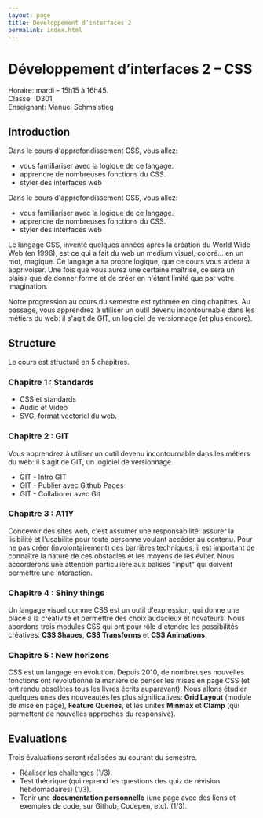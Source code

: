 ```yaml
---
layout: page
title: Développement d’interfaces 2
permalink: index.html
---
```


# Développement d’interfaces 2 – CSS

Horaire: mardi – 15h15 à 16h45.  
Classe: ID301  
Enseignant: Manuel Schmalstieg

## Introduction

Dans le cours d'approfondissement CSS, vous allez:
- vous familiariser avec la logique de ce langage.
- apprendre de nombreuses fonctions du CSS.
- styler des interfaces web

Dans le cours d'approfondissement CSS, vous allez:
- vous familiariser avec la logique de ce langage.
- apprendre de nombreuses fonctions du CSS.
- styler des interfaces web

Le langage CSS, inventé quelques années après la création du World Wide Web (en 1996), est ce qui a fait du web un medium visuel, coloré... en un mot, magique. Ce langage a sa propre logique, que ce cours vous aidera à apprivoiser. Une fois que vous aurez une certaine maîtrise, ce sera un plaisir que de donner forme et de créer en n'étant limité que par votre imagination.

Notre progression au cours du semestre est rythmée en cinq chapitres. Au passage, vous apprendrez à utiliser un outil devenu incontournable dans les métiers du web: il s'agit de GIT, un logiciel de versionnage (et plus encore).

## Structure

Le cours est structuré en 5 chapitres.

### Chapitre 1 : Standards

- CSS et standards
- Audio et Video
- SVG, format vectoriel du web.

### Chapitre 2 : GIT

Vous apprendrez à utiliser un outil devenu incontournable dans les métiers du web: il s'agit de GIT, un logiciel de versionnage.

- GIT - Intro GIT
- GIT - Publier avec Github Pages
- GIT - Collaborer avec Git

### Chapitre 3 : A11Y

Concevoir des sites web, c'est assumer une responsabilité: assurer la lisibilité et l'usabilité pour toute personne voulant accéder au contenu. Pour ne pas créer (involontairement) des barrières techniques, il est important de connaître la nature de ces obstacles et les moyens de les éviter. Nous accorderons une attention particulière aux balises "input" qui doivent permettre une interaction.

### Chapitre 4 : Shiny things

Un langage visuel comme CSS est un outil d'expression, qui donne une place à la créativité et permettre des choix audacieux et novateurs. Nous abordons trois modules CSS qui ont pour rôle d'étendre les possibilités créatives: **CSS Shapes**, **CSS Transforms** et **CSS Animations**.

### Chapitre 5 : New horizons

CSS est un langage en évolution. Depuis 2010, de nombreuses nouvelles fonctions ont révolutionné la manière de penser les mises en page CSS (et ont rendu obsolètes tous les livres écrits auparavant). Nous allons étudier quelques unes des nouveautés les plus significatives: **Grid Layout** (module de mise en page), **Feature Queries**, et les unités **Minmax** et **Clamp** (qui permettent de nouvelles approches du responsive).


## Evaluations

Trois évaluations seront réalisées au courant du semestre.

- Réaliser les challenges (1/3).
- Test théorique (qui reprend les questions des quiz de révision hebdomadaires) (1/3).
- Tenir une **documentation personnelle** (une page avec des liens et exemples de code, sur Github, Codepen, etc). (1/3).

